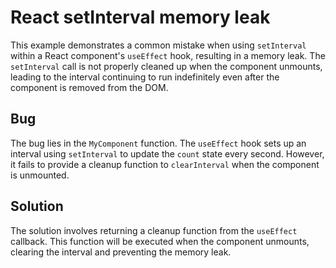 # React setInterval memory leak
This example demonstrates a common mistake when using `setInterval` within a React component's `useEffect` hook, resulting in a memory leak. The `setInterval` call is not properly cleaned up when the component unmounts, leading to the interval continuing to run indefinitely even after the component is removed from the DOM.

## Bug
The bug lies in the `MyComponent` function.  The `useEffect` hook sets up an interval using `setInterval` to update the `count` state every second.  However, it fails to provide a cleanup function to `clearInterval` when the component is unmounted.

## Solution
The solution involves returning a cleanup function from the `useEffect` callback.  This function will be executed when the component unmounts, clearing the interval and preventing the memory leak.
